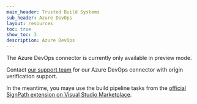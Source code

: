 ```yaml
---
main_header: Trusted Build Systems
sub_header: Azure DevOps
layout: resources
toc: true
show_toc: 3
description: Azure DevOps
---
```


The Azure DevOps connector is currently only available in preview mode.

Contact [our support team](/support) for our Azure DevOps connector with origin verification support.

In the meantime, you maye use the build pipeline tasks from the [official SignPath extension on Visual Studio Marketplace](https://marketplace.visualstudio.com/items?itemName=SignPath.signpath-tasks).